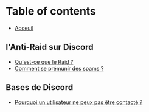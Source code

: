# Table of contents

* [Acceuil](README.md)

## l'Anti-Raid sur Discord <a id="anti-raid-discord"></a>

* [Qu'est-ce que le Raid ?](anti-raid-discord/whatis-le-raid.md)
* [Comment se prémunir des spams ?](anti-raid-discord/comment-premunir-spam.md)

## Bases de Discord <a id="bases-discord"></a>

* [Pourquoi un utilisateur ne peux pas être contacté ?](bases-discord/why-user-cannot-contacted.md)

